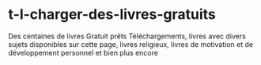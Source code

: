 # t-l-charger-des-livres-gratuits
Des centaines de livres Gratuit prêts Téléchargements, livres avec divers sujets disponibles sur cette page, livres religieux, livres de motivation et de développement personnel et bien plus encore
